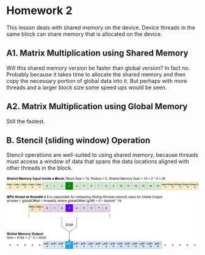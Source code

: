 # Homework 2

This lesson deals with shared memory on the device.  Device threads in the same block can share memory that is allocated on the device.

## **A1. Matrix Multiplication using Shared Memory**

Will this shared memory version be faster than global version?  In fact no.  Probably because it takes time to allocate the shared memory and then copy the necessary portion of global data into it.  But perhaps with more threads and a larger block size some speed ups would be seen.

## **A2. Matrix Multiplication using Global Memory**

Still the fastest.

## **B. Stencil (sliding window) Operation**

Stencil operations are well-suited to using shared memory, because threads must access a window of data that spans the data locations aligned with other threads in the block.

![Description of Stencil Algorithm](./StencilWindow.drawio.png)
